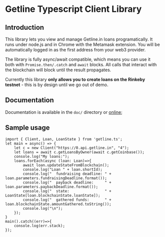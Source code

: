 Getline Typescript Client Library
=================================

Introduction
------------

This library lets you view and manage Getline.in loans programatically.
It runs under node.js and in Chrome with the Metamask extension. You will
be automatically logged in as the first address from your web3 provider.

The library is fully async/await compatible, which means you can use it
both with `Promise.then/.catch` and `await` blocks. All calls that interact
with the blockchain will block until the result propagates.

Currently this library **only allows you to create loans on the Rinkeby
testnet** - this is by design until we go out of demo.

Documentation
-------------

Documentation is available in the `doc/` directory or [online](https://getline-network.github.io/getline/getline.ts/doc/);


Sample usage
------------

    import { Client, Loan, LoanState } from 'getline.ts';
    let main = async() => {
        let c = new Client("https://0.api.getline.in", "4");
        let loans = await c.getLoansByOwner(await c.getCoinbase());
        console.log("My loans:");
        loans.forEach(async (loan: Loan)=>{
            await loan.updateStateFromBlockchain();
            console.log("Loan " + loan.shortId);
            console.log("  fundraising deadline: " + loan.parameters.fundraisingDeadline.format());
            console.log("  payback deadline:     " + loan.parameters.paybackDeadline.format());
            console.log("  state:                " + LoanState[loan.blockchainState.loanState]);
            console.log("  gathered funds:       " + loan.blockchainState.amountGathered.toString());
            console.log("\n");
        });
    }
    main().catch((err)=>{
        console.log(err.stack);
    });

